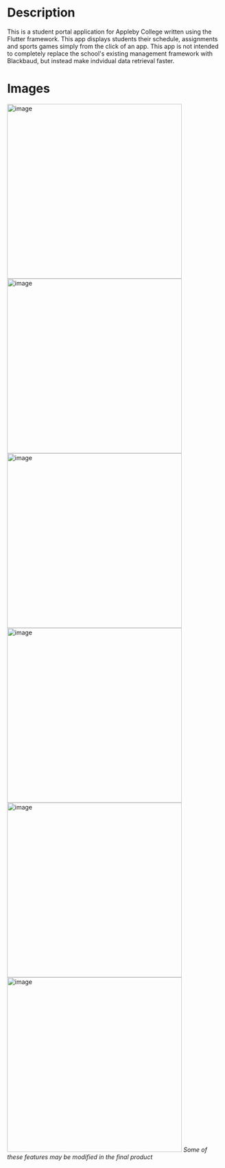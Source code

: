 # Description

This is a student portal application for Appleby College written using the Flutter framework. This app displays students their schedule, assignments and sports games simply from the click of an app. This app is not intended to completely replace the school's existing management framework with Blackbaud, but instead make indvidual data retrieval faster. 

# Images
<img width="407" alt="image" src="https://github.com/arrana16/applebycollegeapp/assets/69128309/728a4d4d-f952-4f34-874e-3ddd1b1e317b">
<img width="407" alt="image" src="https://github.com/arrana16/applebycollegeapp/assets/69128309/13a10a45-fcb6-433a-8e14-4febb947c311">

<img width="407" alt="image" src="https://github.com/arrana16/applebycollegeapp/assets/69128309/9177c2b1-5365-4432-82af-d693c63873ea">
<img width="407" alt="image" src="https://github.com/arrana16/applebycollegeapp/assets/69128309/00ac7273-1ee4-4c00-a1a0-e8e4775ba852">

<img width="407" alt="image" src="https://github.com/arrana16/applebycollegeapp/assets/69128309/8f2d6830-0a10-4e1f-96d0-e868c3b6941d">
<img width="407" alt="image" src="https://github.com/arrana16/applebycollegeapp/assets/69128309/ed424511-6fb1-467f-b14b-e536f0689c5f">
<i>Some of these features may be modified in the final product</i>
